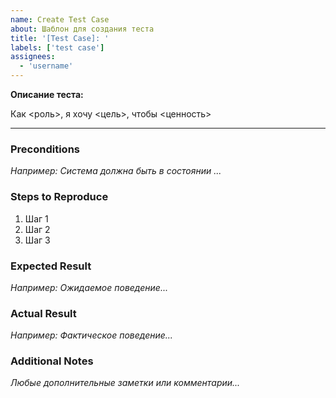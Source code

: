 ```yaml
---
name: Create Test Case
about: Шаблон для создания теста
title: '[Test Case]: '
labels: ['test case']
assignees:
  - 'username' 
---
```


**Описание теста:**

Как <роль>, я хочу <цель>, чтобы <ценность>

---

### Preconditions
_Например: Система должна быть в состоянии ..._

### Steps to Reproduce
1. Шаг 1
2. Шаг 2
3. Шаг 3

### Expected Result
_Например: Ожидаемое поведение..._

### Actual Result
_Например: Фактическое поведение..._

### Additional Notes
_Любые дополнительные заметки или комментарии..._
